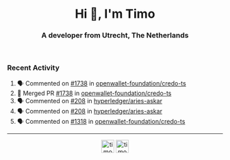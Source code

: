<h1 align="center">Hi 👋, I'm Timo</h1>
<h3 align="center">A developer from Utrecht, The Netherlands</h3>
<br/>
<!-- https://github.com/rahuldkjain/github-profile-readme-generator --!>

<!--  <p align="left"><img src="https://github-readme-stats.vercel.app/api?username=timoglastra&show_icons=true&count_private=true&" alt="timoglastra" /></p> --!>

<!--
Github language stats
<p align="left"><img src="https://github-readme-stats.vercel.app/api/top-langs/?username=timoglastra&layout=compact" alt="timoglastra" /><p>
-->

<!-- Codestats language stats -->
<!-- <p align="left"><img src="https://codestats-readme.vercel.app/api/top-langs/?username=timoglastra&layout=compact&language_count=12" alt="timoglastra" /><p>    --!>
  
<h3>Recent Activity</h3>

<!--START_SECTION:activity-->
1. 🗣 Commented on [#1738](https://github.com/openwallet-foundation/credo-ts/pull/1738#issuecomment-1925280437) in [openwallet-foundation/credo-ts](https://github.com/openwallet-foundation/credo-ts)
2. 🎉 Merged PR [#1738](https://github.com/openwallet-foundation/credo-ts/pull/1738) in [openwallet-foundation/credo-ts](https://github.com/openwallet-foundation/credo-ts)
3. 🗣 Commented on [#208](https://github.com/hyperledger/aries-askar/issues/208#issuecomment-1925278527) in [hyperledger/aries-askar](https://github.com/hyperledger/aries-askar)
4. 🗣 Commented on [#208](https://github.com/hyperledger/aries-askar/issues/208#issuecomment-1925277890) in [hyperledger/aries-askar](https://github.com/hyperledger/aries-askar)
5. 🗣 Commented on [#1318](https://github.com/openwallet-foundation/credo-ts/issues/1318#issuecomment-1925275014) in [openwallet-foundation/credo-ts](https://github.com/openwallet-foundation/credo-ts)
<!--END_SECTION:activity-->

---

<p align="center">
<a href="https://twitter.com/timoglastra" target="blank"><img align="center" src="https://cdn.jsdelivr.net/npm/simple-icons@3.0.1/icons/twitter.svg" alt="timoglastra" height="30" width="30" /></a>
<a href="https://linkedin.com/in/timoglastra" target="blank"><img align="center" src="https://cdn.jsdelivr.net/npm/simple-icons@3.0.1/icons/linkedin.svg" alt="timoglastra" height="30" width="30" /></a>
</p>



